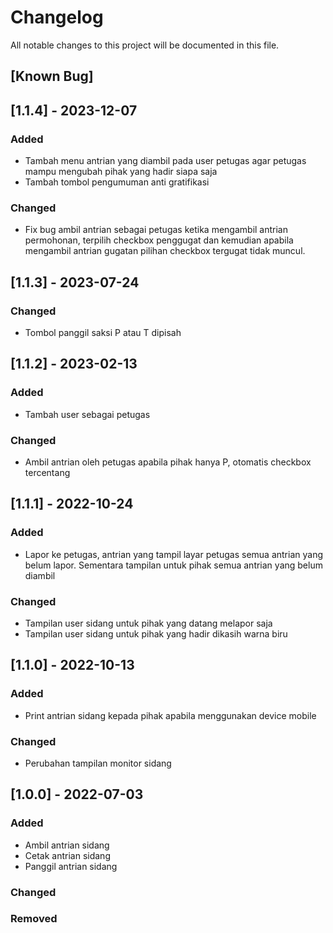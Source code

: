 # Changelog
All notable changes to this project will be documented in this file.

## [Known Bug]


## [1.1.4] - 2023-12-07
### Added
- Tambah menu antrian yang diambil pada user petugas agar petugas mampu mengubah pihak yang hadir siapa saja
- Tambah tombol pengumuman anti gratifikasi

### Changed
- Fix bug ambil antrian sebagai petugas ketika mengambil antrian permohonan, terpilih checkbox penggugat dan kemudian apabila mengambil antrian gugatan pilihan checkbox tergugat tidak muncul.

## [1.1.3] - 2023-07-24
### Changed
- Tombol panggil saksi P atau T dipisah

## [1.1.2] - 2023-02-13
### Added
- Tambah user sebagai petugas

### Changed
- Ambil antrian oleh petugas apabila pihak hanya P, otomatis checkbox tercentang

## [1.1.1] - 2022-10-24
### Added
- Lapor ke petugas, antrian yang tampil layar petugas semua antrian yang belum lapor. Sementara tampilan untuk pihak semua antrian yang belum diambil

### Changed
- Tampilan user sidang untuk pihak yang datang melapor saja
- Tampilan user sidang untuk pihak yang hadir dikasih warna biru

## [1.1.0] - 2022-10-13
### Added
- Print antrian sidang kepada pihak apabila menggunakan device mobile
### Changed
- Perubahan tampilan monitor sidang

## [1.0.0] - 2022-07-03
### Added
- Ambil antrian sidang
- Cetak antrian sidang
- Panggil antrian sidang
### Changed

### Removed
